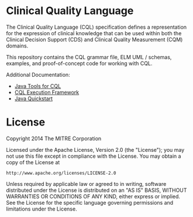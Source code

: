 # Clinical Quality Language

The Clinical Quality Language (CQL) specification defines a representation for the
expression of clinical knowledge that can be used within both the Clinical
Decision Support (CDS) and Clinical Quality Measurement (CQM) domains.

This repository contains the CQL grammar file, ELM UML / schemas, examples, and
proof-of-concept code for working with CQL.

Additional Documentation:

* [Java Tools for CQL](Src/java/README.md)
* [CQL Execution Framework](Src/coffeescript/cql-execution/README.md)
* [Java Quickstart](Src/java-quickstart/README.md)

# License

Copyright 2014 The MITRE Corporation

Licensed under the Apache License, Version 2.0 (the "License");
you may not use this file except in compliance with the License.
You may obtain a copy of the License at

    http://www.apache.org/licenses/LICENSE-2.0

Unless required by applicable law or agreed to in writing, software
distributed under the License is distributed on an "AS IS" BASIS,
WITHOUT WARRANTIES OR CONDITIONS OF ANY KIND, either express or implied.
See the License for the specific language governing permissions and
limitations under the License.
